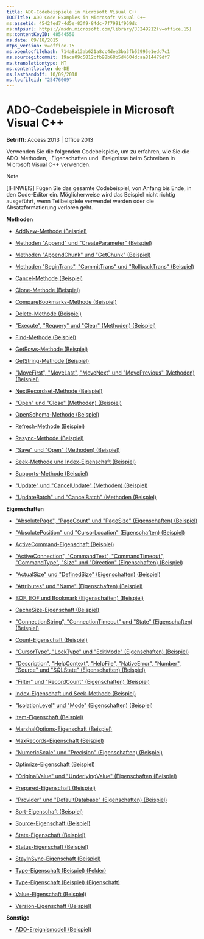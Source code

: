 ```yaml
---
title: ADO-Codebeispiele in Microsoft Visual C++
TOCTitle: ADO Code Examples in Microsoft Visual C++
ms:assetid: 4542fed7-4d5e-83f9-84dc-7f7991f969dc
ms:mtpsurl: https://msdn.microsoft.com/library/JJ249212(v=office.15)
ms:contentKeyID: 48544550
ms.date: 09/18/2015
mtps_version: v=office.15
ms.openlocfilehash: 714a8a13ab621a8cc4dee3ba3fb52995e1edd7c1
ms.sourcegitcommit: 19aca09c5812cfb98b68b5d4604dcaa814479df7
ms.translationtype: MT
ms.contentlocale: de-DE
ms.lasthandoff: 10/09/2018
ms.locfileid: "25476009"
---
```

# <a name="ado-code-examples-in-microsoft-visual-c"></a>ADO-Codebeispiele in Microsoft Visual C++


**Betrifft**: Access 2013 | Office 2013

Verwenden Sie die folgenden Codebeispiele, um zu erfahren, wie Sie die ADO-Methoden, -Eigenschaften und -Ereignisse beim Schreiben in Microsoft Visual C++ verwenden.


> [!NOTE]
> [!HINWEIS] Fügen Sie das gesamte Codebeispiel, von Anfang bis Ende, in den Code-Editor ein. Möglicherweise wird das Beispiel nicht richtig ausgeführt, wenn Teilbeispiele verwendet werden oder die Absatzformatierung verloren geht.



**Methoden**

  - [AddNew-Methode (Beispiel)](addnew-method-example-vc.md)

  - [Methoden "Append" und "CreateParameter" (Beispiel)](append-and-createparameter-methods-example-vc.md)

  - [Methoden "AppendChunk" und "GetChunk" (Beispiel)](appendchunk-and-getchunk-methods-example-vc.md)

  - [Methoden "BeginTrans", "CommitTrans" und "RollbackTrans" (Beispiel)](begintrans-committrans-and-rollbacktrans-methods-example-vc.md)

  - [Cancel-Methode (Beispiel)](cancel-method-example-vc.md)

  - [Clone-Methode (Beispiel)](clone-method-example-vc.md)

  - [CompareBookmarks-Methode (Beispiel)](comparebookmarks-method-example-vc.md)

  - [Delete-Methode (Beispiel)](delete-method-example-vc.md)

  - ["Execute", "Requery" und "Clear" (Methoden) (Beispiel)](execute-requery-and-clear-methods-example-vc.md)

  - [Find-Methode (Beispiel)](find-method-example-vc.md)

  - [GetRows-Methode (Beispiel)](getrows-method-example-vc.md)

  - [GetString-Methode (Beispiel)](getstring-method-example-vc.md)

  - ["MoveFirst", "MoveLast", "MoveNext" und "MovePrevious" (Methoden) (Beispiel)](movefirst-movelast-movenext-and-moveprevious-methods-example-vc.md)

  - [NextRecordset-Methode (Beispiel)](nextrecordset-method-example-vc.md)

  - ["Open" und "Close" (Methoden) (Beispiel)](open-and-close-methods-example-vc.md)

  - [OpenSchema-Methode (Beispiel)](openschema-method-example-vc.md)

  - [Refresh-Methode (Beispiel)](refresh-method-example-vc.md)

  - [Resync-Methode (Beispiel)](resync-method-example-vc.md)

  - ["Save" und "Open" (Methoden) (Beispiel)](save-and-open-methods-example-vc.md)

  - [Seek-Methode und Index-Eigenschaft (Beispiel)](seek-method-and-index-property-example-vc.md)

  - [Supports-Methode (Beispiel)](supports-method-example-vc.md)

  - ["Update" und "CancelUpdate" (Methoden) (Beispiel)](update-and-cancelupdate-methods-example-vc.md)

  - ["UpdateBatch" und "CancelBatch" (Methoden (Beispiel)](updatebatch-and-cancelbatch-methods-example-vc.md)

**Eigenschaften**

  - ["AbsolutePage", "PageCount" und "PageSize" (Eigenschaften) (Beispiel)](absolutepage-pagecount-and-pagesize-properties-example-vc.md)

  - ["AbsolutePosition" und "CursorLocation" (Eigenschaften) (Beispiel)](absoluteposition-and-cursorlocation-properties-example-vc.md)

  - [ActiveCommand-Eigenschaft (Beispiel)](activecommand-property-example-vc.md)

  - ["ActiveConnection", "CommandText", "CommandTimeout", "CommandType", "Size" und "Direction" (Eigenschaften) (Beispiel)](activeconnection-commandtext-commandtimeout-commandtype-size-and-direction-properties-example-vc.md)

  - ["ActualSize" und "DefinedSize" (Eigenschaften) (Beispiel)](actualsize-and-definedsize-properties-example-vc.md)

  - ["Attributes" und "Name" (Eigenschaften) (Beispiel)](attributes-and-name-properties-example-vc.md)

  - [BOF, EOF und Bookmark (Eigenschaften) (Beispiel)](bof-eof-and-bookmark-properties-example-vc.md)

  - [CacheSize-Eigenschaft (Beispiel)](cachesize-property-example-vc.md)

  - ["ConnectionString", "ConnectionTimeout" und "State" (Eigenschaften) (Beispiel)](connectionstring-connectiontimeout-and-state-properties-example-vc.md)

  - [Count-Eigenschaft (Beispiel)](count-property-example-vc.md)

  - ["CursorType", "LockType" und "EditMode" (Eigenschaften) (Beispiel)](cursortype-locktype-and-editmode-properties-example-vc.md)

  - ["Description", "HelpContext", "HelpFile", "NativeError", "Number", "Source" und "SQLState" (Eigenschaften) (Beispiel)](description-helpcontext-helpfile-nativeerror-number-source-and-sqlstate-properties-example-vc.md)

  - ["Filter" und "RecordCount" (Eigenschaften) (Beispiel)](filter-and-recordcount-properties-example-vc.md)

  - [Index-Eigenschaft und Seek-Methode (Beispiel)](seek-method-and-index-property-example-vc.md)

  - ["IsolationLevel" und "Mode" (Eigenschaften) (Beispiel)](isolationlevel-and-mode-properties-example-vc.md)

  - [Item-Eigenschaft (Beispiel)](item-property-example-vc.md)

  - [MarshalOptions-Eigenschaft (Beispiel)](marshaloptions-property-example-vc.md)

  - [MaxRecords-Eigenschaft (Beispiel)](maxrecords-property-example-vc.md)

  - ["NumericScale" und "Precision" (Eigenschaften) (Beispiel)](ado-numericscale-and-precision-properties-example-vc.md)

  - [Optimize-Eigenschaft (Beispiel)](optimize-property-example-vc.md)

  - ["OriginalValue" und "UnderlyingValue" (Eigenschaften (Beispiel)](originalvalue-and-underlyingvalue-properties-example-vc.md)

  - [Prepared-Eigenschaft (Beispiel)](prepared-property-example-vc.md)

  - ["Provider" und "DefaultDatabase" (Eigenschaften) (Beispiel)](provider-and-defaultdatabase-properties-example-vc.md)

  - [Sort-Eigenschaft (Beispiel)](sort-property-example-vc.md)

  - [Source-Eigenschaft (Beispiel)](source-property-example-vc.md)

  - [State-Eigenschaft (Beispiel)](state-property-example-vc.md)

  - [Status-Eigenschaft (Beispiel)](status-property-example-vc.md)

  - [StayInSync-Eigenschaft (Beispiel)](stayinsync-property-example-vc.md)

  - [Type-Eigenschaft (Beispiel) (Felder)](type-property-example-field-vc.md)

  - [Type-Eigenschaft (Beispiel) (Eigenschaft)](type-property-example-property-vc.md)

  - [Value-Eigenschaft (Beispiel)](value-property-example-vc.md)

  - [Version-Eigenschaft (Beispiel)](version-property-example-vc.md)

**Sonstige**

  - [ADO-Ereignismodell (Beispiel)](ado-events-model-example-vc.md)

